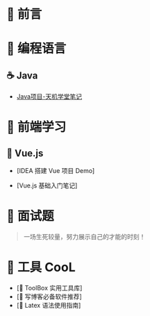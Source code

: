 # 🎨 前言

# 🍵 编程语言

## ☕️ Java

* [Java项目-天机学堂笔记](/Java/Java-Base-Notes.md)

# 🥼 前端学习

## 🥉 Vue.js

* [IDEA 搭建 Vue 项目 Demo]

* [Vue.js 基础入门笔记]

# 📝   面试题

> 一场生死较量，努力展示自己的才能的时刻！



# 🔨 工具 CooL

* [🔨 ToolBox 实用工具库]
* [🔨 写博客必备软件推荐]
* [🔨 Latex 语法使用指南]

